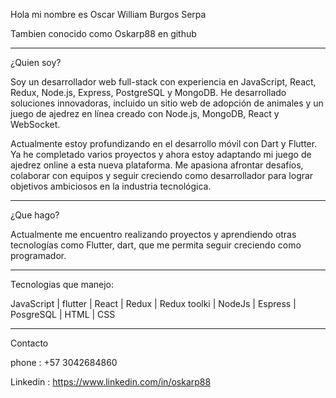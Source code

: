 Hola mi nombre es Oscar William Burgos Serpa

Tambien conocido como Oskarp88 en github
______________________________________________________________________________________________________
¿Quien soy?

Soy un desarrollador web full-stack con experiencia en JavaScript, React, Redux, Node.js, Express, PostgreSQL y MongoDB. He desarrollado soluciones innovadoras, incluido un sitio web de adopción de animales y un juego de ajedrez en línea creado con Node.js, MongoDB, React y WebSocket.

Actualmente estoy profundizando en el desarrollo móvil con Dart y Flutter. Ya he completado varios proyectos y ahora estoy adaptando mi juego de ajedrez online a esta nueva plataforma. Me apasiona afrontar desafíos, colaborar con equipos y seguir creciendo como desarrollador para lograr objetivos ambiciosos en la industria tecnológica.

_______________________________________________________________________________________________________
¿Que hago?

Actualmente me encuentro realizando proyectos y aprendiendo otras tecnologías como Flutter, dart, 
que me permita seguir creciendo como programador.
________________________________________________________________________________________________________
Tecnologias que manejo:

JavaScript  | flutter | React | Redux | Redux toolki | NodeJs | Espress  | PosgreSQL | HTML | CSS
________________________________________________________________________________________________________
Contacto

phone : +57 3042684860

Linkedin : https://www.linkedin.com/in/oskarp88




